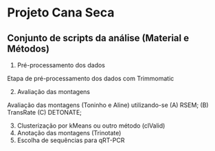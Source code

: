 # Projeto Cana Seca
## Conjunto de scripts da análise (Material e Métodos)

1. Pré-processamento dos dados

Etapa de pré-processamento dos dados com Trimmomatic

2. Avaliação das montagens

Avaliação das montagens (Toninho e Aline) utilizando-se (A) RSEM; (B) TransRate (C) DETONATE;

3. Clusterização por kMeans ou outro método (clValid)
4. Anotação das montagens (Trinotate)
5. Escolha de sequências para qRT-PCR

